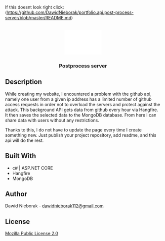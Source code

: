 If this doesnt look right click: (https://github.com/DawidNieborak/portfolio.api.post-process-server/blob/master/README.md)
<div id="top"></div>


<br />
<div align="center">
  <a href="https://github.com/DawidNieborak/portfolio.api.post-process-server">
    <img src="/DN-logos_white_cropped.png" alt="Logo" width="120" height="80">
  </a>

  <h3 align="center">Postprocess server</h3>
</div>


## Description

While creating my website, I encountered a problem with the github api, namely one user from a given ip address has a limited number of github access requests in order not to overload the servers and protect against the attack. This background API gets data from github every hour via Hangfire. It then saves the selected data to the MongoDB database. From here I can share data with users without any restrictions. 

Thanks to this, I do not have to update the page every time I create something new. Just publish your project repository, add readme, and this api will do the rest.

## Built With

-   c# | ASP.NET CORE
-   Hangfire
-   MongoDB

## Author

Dawid Nieborak - dawidnieborak112@gmail.com

## License

[Mozilla Public License 2.0](https://choosealicense.com/licenses/mpl-2.0/)

